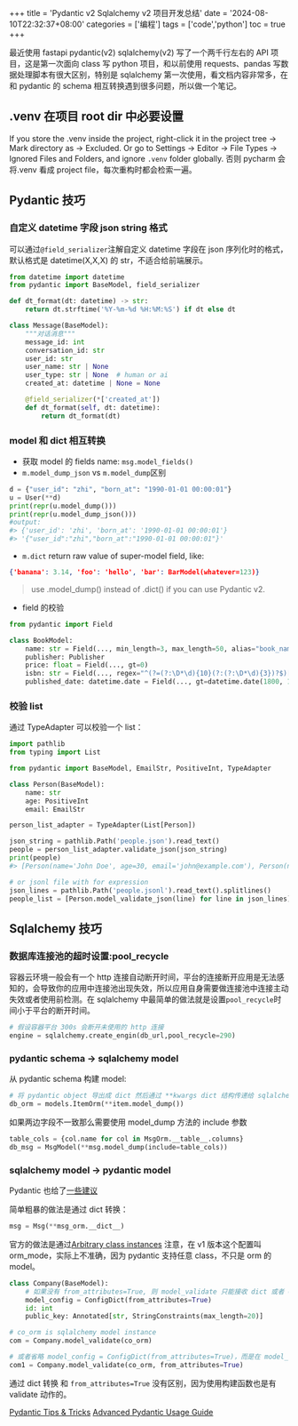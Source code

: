 +++
title = 'Pydantic v2 Sqlalchemy v2 项目开发总结'
date = '2024-08-10T22:32:37+08:00'
categories = ['编程']
tags = ['code','python']
toc = true
+++

最近使用 fastapi pydantic(v2) sqlalchemy(v2)  写了一个两千行左右的 API 项目，这是第一次面向 class 写 python 项目，和以前使用 requests、pandas 写数据处理脚本有很大区别，特别是 sqlalchemy 第一次使用，看文档内容非常多，在和 pydantic 的 schema 相互转换遇到很多问题，所以做一个笔记。

<!--more-->

## .venv 在项目 root dir 中必要设置
If you store the .venv inside the project, right-click it in the project tree -> Mark directory as -> Excluded.
Or go to Settings -> Editor -> File Types -> Ignored Files and Folders, and ignore `.venv` folder globally.
否则 pycharm 会将.venv 看成 project file，每次重构时都会检索一遍。

## Pydantic 技巧
### 自定义 datetime 字段 json string 格式

可以通过`@field_serializer`注解自定义 datetime 字段在 json 序列化时的格式，默认格式是 datetime(X,X,X) 的 str，不适合给前端展示。
```python
from datetime import datetime
from pydantic import BaseModel, field_serializer

def dt_format(dt: datetime) -> str:
    return dt.strftime('%Y-%m-%d %H:%M:%S') if dt else dt

class Message(BaseModel):
    """对话消息"""
    message_id: int
    conversation_id: str
    user_id: str
    user_name: str | None
    user_type: str | None  # human or ai
    created_at: datetime | None = None

    @field_serializer(*['created_at'])
    def dt_format(self, dt: datetime):
        return dt_format(dt)
```

### model 和 dict 相互转换
- 获取 model 的 fields name: `msg.model_fields()`
- `m.model_dump_json` vs `m.model_dump`区别

```python
d = {"user_id": "zhi", "born_at": "1990-01-01 00:00:01"}
u = User(**d)
print(repr(u.model_dump()))
print(repr(u.model_dump_json()))
#output:
#> {'user_id': 'zhi', 'born_at': '1990-01-01 00:00:01'}
#> '{"user_id":"zhi","born_at":"1990-01-01 00:00:01"}'

```

- `m.dict` return raw value of super-model field, like:

```json
{'banana': 3.14, 'foo': 'hello', 'bar': BarModel(whatever=123)}
```
> use .model_dump() instead of .dict() if you can use Pydantic v2.

- field 的校验
```python
from pydantic import Field

class BookModel:
    name: str = Field(..., min_length=3, max_length=50, alias="book_name")
    publisher: Publisher
    price: float = Field(..., gt=0)
    isbn: str = Field(..., regex="^(?=(?:\D*\d){10}(?:(?:\D*\d){3})?$)[\d-]+$")
    published_date: datetime.date = Field(..., gt=datetime.date(1800, 1, 1))
```
### 校验 list
通过 TypeAdapter 可以校验一个 list：
```python
import pathlib
from typing import List

from pydantic import BaseModel, EmailStr, PositiveInt, TypeAdapter

class Person(BaseModel):
    name: str
    age: PositiveInt
    email: EmailStr

person_list_adapter = TypeAdapter(List[Person])  

json_string = pathlib.Path('people.json').read_text()
people = person_list_adapter.validate_json(json_string)
print(people)
#> [Person(name='John Doe', age=30, email='john@example.com'), Person(name='Jane Doe', age=25, email='jane@example.com')]

# or jsonl file with for expression
json_lines = pathlib.Path('people.jsonl').read_text().splitlines()
people_list = [Person.model_validate_json(line) for line in json_lines]
```

## Sqlalchemy 技巧
### 数据库连接池的超时设置:pool_recycle
容器云环境一般会有一个 http 连接自动断开时间，平台的连接断开应用是无法感知的，会导致你的应用中连接池出现失效，所以应用自身需要做连接池中连接主动失效或者使用前检测。在 sqlalchemy 中最简单的做法就是设置`pool_recycle`时间小于平台的断开时间。
```python
# 假设容器平台 300s 会断开未使用的 http 连接
engine = sqlalchemy.create_engin(db_url,pool_recycle=290)
```
### pydantic schema -> sqlalchemy model
从 pydantic schema 构建  model:

```python
# 将 pydantic object 导出成 dict 然后通过 **kwargs dict 结构传递给 sqlalchemy model 构建函数
db_orm = models.ItemOrm(**item.model_dump())
```
如果两边字段不一致那么需要使用 model_dump 方法的 include 参数
```python
table_cols = {col.name for col in MsgOrm.__table__.columns}
db_msg = MsgModel(**msg.model_dump(include=table_cols))
```

### sqlalchemy model -> pydantic model
Pydantic 也给了[一些建议](https://docs.pydantic.dev/latest/examples/orms/#sqlalchemy)

简单粗暴的做法是通过 dict 转换：
```python
msg = Msg(**msg_orm.__dict__)
```
官方的做法是通过[Arbitrary class instances](https://docs.pydantic.dev/2.8/concepts/models/#arbitrary-class-instances)
注意，在 v1 版本这个配置叫 orm_mode，实际上不准确，因为 pydantic 支持任意 class，不只是 orm 的 model。
```python
class Company(BaseModel):
    # 如果没有 from_attributes=True, 则 model_validate 只能接收 dict 或者 Company 实例，其他类型会报错
    model_config = ConfigDict(from_attributes=True)
    id: int
    public_key: Annotated[str, StringConstraints(max_length=20)]

# co_orm is sqlalchemy model instance
com = Company.model_validate(co_orm)

# 或者省略 model_config = ConfigDict(from_attributes=True)，而是在 model_validate 调用中设置
com1 = Company.model_validate(co_orm, from_attributes=True)
```
通过 dict 转换 和 `from_attributes=True` 没有区别，因为使用构建函数也是有 validate 动作的。 

[Pydantic Tips & Tricks](https://www.bhavaniravi.com/python/advanced-python/pydantic-tips-tricks)
[Advanced Pydantic Usage Guide](https://gist.github.com/shiningflash/f17eabef18b38a70a38fb510130be58b)